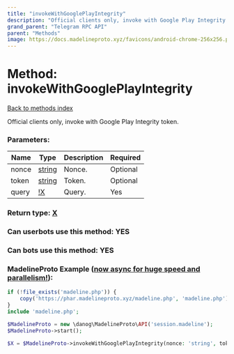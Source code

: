 ```yaml
---
title: "invokeWithGooglePlayIntegrity"
description: "Official clients only, invoke with Google Play Integrity token."
grand_parent: "Telegram RPC API"
parent: "Methods"
image: https://docs.madelineproto.xyz/favicons/android-chrome-256x256.png
---
```

# Method: invokeWithGooglePlayIntegrity
[Back to methods index](index.html)



Official clients only, invoke with Google Play Integrity token.

### Parameters:

| Name     |    Type       | Description | Required |
|----------|---------------|-------------|----------|
|nonce|[string](/API_docs/types/string.html) | Nonce. | Optional|
|token|[string](/API_docs/types/string.html) | Token. | Optional|
|query|[!X](/API_docs/types/!X.html) | Query. | Yes|


### Return type: [X](/API_docs/types/X.html)

### Can userbots use this method: **YES**

### Can bots use this method: **YES**


### MadelineProto Example ([now async for huge speed and parallelism!](https://docs.madelineproto.xyz/docs/ASYNC.html)):


```php
if (!file_exists('madeline.php')) {
    copy('https://phar.madelineproto.xyz/madeline.php', 'madeline.php');
}
include 'madeline.php';

$MadelineProto = new \danog\MadelineProto\API('session.madeline');
$MadelineProto->start();

$X = $MadelineProto->invokeWithGooglePlayIntegrity(nonce: 'string', token: 'string', query: $!X, );
```

